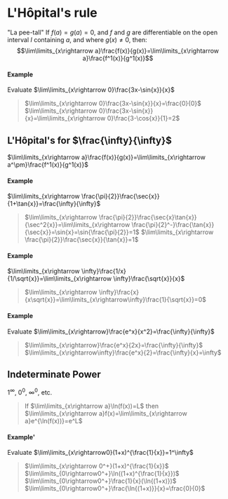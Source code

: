 # L'Hôpital's rule
"La pee-tall"
If $f(a)=g(a)=0$, and $f$ and $g$ are differentiable on the open interval $I$ containing $a$, and where $g(x)\neq 0$, then:
$$\lim\limits_{x\rightarrow a}\frac{f(x)}{g(x)}=\lim\limits_{x\rightarrow a}\frac{f^1(x)}{g^1(x)}$$
#### Example
Evaluate $\lim\limits_{x\rightarrow 0}\frac{3x-\sin{x}}{x}$
> $\lim\limits_{x\rightarrow 0}\frac{3x-\sin{x}}{x}=\frac{0}{0}$
> $\lim\limits_{x\rightarrow 0}\frac{3x-\sin{x}}{x}=\lim\limits_{x\rightarrow 0}\frac{3-\cos{x}}{1}=2$
## L'Hôpital's for $\frac{\infty}{\infty}$
$\lim\limits_{x\rightarrow a}\frac{f(x)}{g(x)}=\lim\limits_{x\rightarrow a^\pm}\frac{f^1(x)}{g^1(x)}$
#### Example
$\lim\limits_{x\rightarrow \frac{\pi}{2}}\frac{\sec{x}}{1+\tan{x}}=\frac{\infty}{\infty}$
> $\lim\limits_{x\rightarrow \frac{\pi}{2}}\frac{\sec{x}\tan{x}}{\sec^2{x}}=\lim\limits_{x\rightarrow \frac{\pi}{2}^-}\frac{\tan{x}}{\sec{x}}=\sin{x}=\sin{\frac{\pi}{2}}=1$
> $\lim\limits_{x\rightarrow \frac{\pi}{2}}\frac{\sec{x}}{\tan{x}}=1$
#### Example
$\lim\limits_{x\rightarrow \infty}\frac{1/x}{1/\sqrt{x}}=\lim\limits_{x\rightarrow \infty}\frac{\sqrt{x}}{x}$
> $\lim\limits_{x\rightarrow \infty}\frac{x}{x\sqrt{x}}=\lim\limits_{x\rightarrow\infty}\frac{1}{\sqrt{x}}=0$
#### Example
Evaluate $\lim\limits_{x\rightarrow}\frac{e^x}{x^2}=\frac{\infty}{\infty}$
> $\lim\limits_{x\rightarrow}\frac{e^x}{2x}=\frac{\infty}{\infty}$
> $\lim\limits_{x\rightarrow\infty}\frac{e^x}{2}=\frac{\infty}{x}=\infty$
## Indeterminate Power
$1^\infty$, $0^0$, $\infty^0$, etc.
> If $\lim\limits_{x\rightarrow a}\ln(f(x))=L$ then
> $\lim\limits_{x\rightarrow a}f(x)=\lim\limits_{x\rightarrow a}e^{\ln(f(x))}=e^L$
#### Example'
Evaluate $\lim\limits_{x\rightarrow0}(1+x)^{\frac{1}{x}}=1^\infty$
> $\lim\limits_{x\rightarrow 0^+}(1+x)^{\frac{1}{x}}$
> $\lim\limits_{0\rightarrow0^+}\ln((1+x)^{\frac{1}{x}})$
> $\lim\limits_{0\rightarrow0^+}\frac{1}{x}(\ln{(1+x)})$
> $\lim\limits_{0\rightarrow0^+}\frac{\ln{(1+x)}}{x}=\frac{0}{0}$